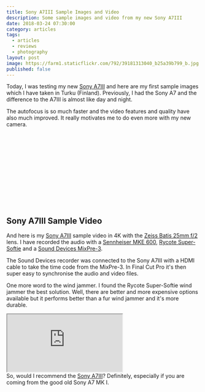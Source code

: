 ```yaml
---
title: Sony A7III Sample Images and Video
description: Some sample images and video from my new Sony A7III
date: 2018-03-24 07:30:00
category: articles
tags:
  - articles
  - reviews
  - photography
layout: post
image: https://farm1.staticflickr.com/792/39181313040_b25a39b799_b.jpg
published: false
---
```


Today, I was testing my new <a href="https://amzn.to/2DQG8ap" rel="nofollow">Sony A7III</a> and here are my first sample images which I have taken in Turku (Finland). Previously, I had the Sony A7 and the difference to the A7III is almost like day and night.

The autofocus is so much faster and the video features and quality have also much improved. It really motivates me to do even more with my new camera.

<br>
<amp-img src="https://farm1.staticflickr.com/792/39181313040_b25a39b799_b.jpg"  width="1024" height="577" layout="responsive" alt="Sony A7III Sample Images and Video"></amp-img>
<br>
<!--more-->
<br>
<amp-img src="https://farm1.staticflickr.com/788/40990470301_2ea0a14817_b.jpg"  width="1024" height="577" layout="responsive" alt="Sony A7III Sample Images and Video"></amp-img>
<br>
<amp-img src="https://farm5.staticflickr.com/4782/26119707147_061c372726_b.jpg"  width="1024" height="577" layout="responsive" alt="Sony A7III Sample Images and Video"></amp-img>
<br>
<amp-img src="https://farm1.staticflickr.com/792/39181313040_b25a39b799_b.jpg"  width="1024" height="577" layout="responsive" alt="Sony A7III Sample Images and Video"></amp-img>
<br>
<amp-img src="https://farm5.staticflickr.com/4777/39181320350_9f9041c0df_b.jpg"  width="1024" height="577" layout="responsive" alt="Sony A7III Sample Images and Video"></amp-img>
<br>
<amp-img src="https://farm1.staticflickr.com/797/39181318410_5be1fcf190_b.jpg"  width="1024" height="577" layout="responsive" alt="Sony A7III Sample Images and Video"></amp-img>
<br>
<amp-img src="https://farm1.staticflickr.com/812/26119703757_3079fdf614_b.jpg"  width="1024" height="577" layout="responsive" alt="Sony A7III Sample Images and Video"></amp-img>
<br>
<amp-img src="https://farm1.staticflickr.com/802/39181315680_7184820c91_b.jpg"  width="1024" height="577" layout="responsive" alt="Sony A7III Sample Images and Video"></amp-img>
<br>
<amp-img src="https://farm1.staticflickr.com/814/26119708177_a4f704cf7a_b.jpg"  width="1024" height="577" layout="responsive" alt="Sony A7III Sample Images and Video"></amp-img>
<br>

## Sony A7III Sample Video
And here is my <a href="https://amzn.to/2DQG8ap" rel="nofollow">Sony A7III</a> sample video in 4K with the <a href="https://amzn.to/2I1ujAM" rel="nofollow">Zeiss Batis 25mm f/2</a> lens. I have recorded the audio with a <a href="https://amzn.to/2uhWd9A" rel="nofollow">Sennheiser MKE 600</a>, <a href="https://amzn.to/2DQGuOh" rel="nofollow">Rycote Super-Softie</a> and a <a href="https://amzn.to/2I5mKsZ" rel="nofollow">Sound Devices MixPre-3</a>.

The Sound Devices recorder was connected to the Sony A7III with a HDMI cable to take the time code from the MixPre-3. In Final Cut Pro it's then super easy to synchronise the audio and video files.

One more word to the wind jammer. I found the Rycote Super-Softie wind jammer the best solution. Well, there are better and more expensive options available but it performs better than a fur wind jammer and it's more durable.

<div class="embed-responsive embed-responsive-16by9">
    <iframe class="embed-responsive-item" src="https://www.youtube.com/embed/tcCkV0xDnrI"></iframe>
</div>
So, would I recommend the <a href="https://amzn.to/2DQG8ap">Sony A7III</a>? Definitely, especially if you are coming from the good old Sony A7 MK I.

